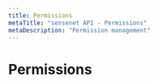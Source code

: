 ```yaml
---
title: Permissions
metaTitle: "sensenet API - Permissions"
metaDescription: "Permission management"
---
```


# Permissions
